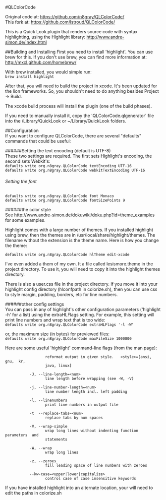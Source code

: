 #QLColorCode

Original code at: <https://github.com/n8gray/QLColorCode/>   
This fork at: <https://github.com/lstroud/QLColorCode/>  

This is a Quick Look plugin that renders source code with syntax highlighting,
using the Highlight library: <http://www.andre-simon.de/index.html>

##Building and Installing
First you need to install 'highlight'.  You can use brew for this.  If you don't use brew, you can find more information at: <http://mxcl.github.com/homebrew/>

With brew installed, you would simple run:  
	`brew install highlight`

After that, you will need to build the project in xcode.  It's been updated for the lion frameworks.  So, you shouldn't need to do anything besides Project -> Build.

The xcode build process will install the plugin (one of the build phases). 

If you need to manually install it, copy the 'QLColorCode.qlgenerator' file into the /Library/QuickLook or ~/Library/QuickLook folders.

##Configuration  
If you want to configure QLColorCode, there are several "defaults" commands 
that could be useful:

######Setting the text encoding (default is UTF-8)  
These two settings are required. The first sets Highlight's encoding, the second sets Webkit's:    
`defaults write org.n8gray.QLColorCode textEncoding UTF-16`  
`defaults write org.n8gray.QLColorCode webkitTextEncoding UTF-16`  
    
###### Setting the font  
`defaults write org.n8gray.QLColorCode font Monaco`  
`defaults write org.n8gray.QLColorCode fontSizePoints 9`  
    
######the color style   
See <http://www.andre-simon.de/dokuwiki/doku.php?id=theme_examples> for some examples.  

Highlight comes with a large number of themes.  If you installed highlight using brew, then the themes are in /usr/local/share/highlight/themes.  The filename without the extension is the theme name.  Here is how you change the theme:  

`defaults write org.n8gray.QLColorCode hlTheme edit-xcode`  

I've even added a them of my own.  It a file called lesismore.theme in the project directory.  To use it, you will need to copy it into the highlight themes directory.  

There is also a user.css file in the project directory.  If you move it into your highlight config directory (hlconfpath in colorize.sh), then you can use css to style margin, padding, borders, etc for line numbers.

######other config settings  
You can pass in any of highlight's other configuration parameters ('highlight -h' for a list) using the extraHLFlags setting.  For example, this setting will print line numbers and wrap text that is too wide:          
`defaults write org.n8gray.QLColorCode extraHLFlags '-l -W'`  
      
or, the maximum size (in bytes) for previewed files:  
`defaults write org.n8gray.QLColorCode maxFileSize 1000000`  
   
Here are some useful 'highlight' command-line flags (from the man page):  
```	       -F, --reformat=<style>  
	              reformat output in given style.   <style>=[ansi,  gnu,  kr,  
	              java, linux]  
	
	       -J, --line-length=<num>  
	              line length before wrapping (see -W, -V)  
	
	       -j, --line-number-length=<num>  
	              line number length incl. left padding  
	
	       -l, --linenumbers  
	              print line numbers in output file  
	
	       -t  --replace-tabs=<num>  
	              replace tabs by num spaces  
	
	       -V, --wrap-simple  
	              wrap long lines without indenting function  parameters  and  
	              statements  
	
	       -W, --wrap  
	              wrap long lines  
	
	       -z, --zeroes  
	              fill leading space of line numbers with zeroes  
	
	       --kw-case=<upper|lower|capitalize>  
	              control case of case insensitive keywords  
```	

If you have installed highlight into an alternate location, your will need to edit the paths in colorize.sh 